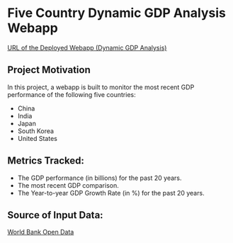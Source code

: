 # Five Country Dynamic GDP Analysis Webapp

[URL of the Deployed Webapp (Dynamic GDP Analysis)](https://gdpdashboard.herokuapp.com/)

## Project Motivation
In this project, a webapp is built to monitor the most recent GDP performance of the following five countries:
* China
* India
* Japan
* South Korea
* United States

## Metrics Tracked:
* The GDP performance (in billions) for the past 20 years.
* The most recent GDP comparison.
* The Year-to-year GDP Growth Rate (in %) for the past 20 years.

## Source of Input Data:
[World Bank Open Data](https://data.worldbank.org/)
